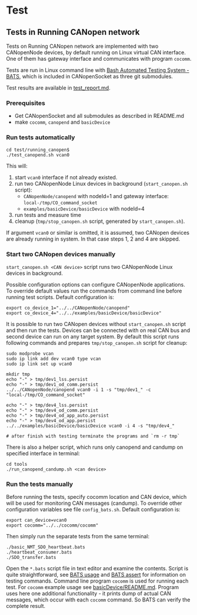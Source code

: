 Test
====

Tests in Running CANopen network
--------------------------------

Tests on Running CANopen network are implemented with two CANopenNode devices, by default running on Linux virtual CAN interface. One of them has gateway interface and communicates with program `cocomm`.

Tests are run in Linux command line with [Bash Automated Testing System - BATS](https://github.com/bats-core/bats-core), which is included in CANopenSocket as three git submodules.

Test results are available in [test_report.md](test_report.md).


### Prerequisites

 - Get CANopenSocket and all submodules as described in README.md
 - make `cocomm`, `canopend` and `basicDevice`


### Run tests automatically

    cd test/running_canopen$
    ./test_canopend.sh vcan0

This will:
1. start `vcan0` interface if not already existed.
2. run two CANopenNode Linux devices in background (`start_canopen.sh` script):
   - `CANopenNode/canopend` with nodeId=1 and gateway interface: `local-/tmp/CO_command_socket`
   - `examples/basicDevice/basicDevice` with nodeId=4
3. run tests and measure time
4. cleanup (`tmp/stop_canopen.sh` script, generated by `start_canopen.sh`).

If argument `vcan0` or similar is omitted, it is assumed, two CANopen devices are already running in system. In that case steps 1, 2 and 4 are skipped.


### Start two CANopen devices manually

`start_canopen.sh <CAN device>` script runs two CANopenNode Linux devices in background.

Possible configuration options can configure CANopenNode applications. To override default values run the commands from command line before running test scripts. Default configuration is:

    export co_device_1="../../CANopenNode/canopend"
    export co_device_4="../../examples/basicDevice/basicDevice"

It is possible to run two CANopen devices without `start_canopen.sh` script and then run the tests. Devices can be connected with on real CAN bus and second device can run on any target system. By default this script runs following commands and prepares `tmp/stop_canopen.sh` script for cleanup:

    sudo modprobe vcan
    sudo ip link add dev vcan0 type vcan
    sudo ip link set up vcan0

    mkdir tmp
    echo "-" > tmp/dev1_lss.persist
    echo "-" > tmp/dev1_od_comm.persist
    ../../CANopenNode/canopend vcan0 -i 1 -s "tmp/dev1_" -c "local-/tmp/CO_command_socket"

    echo "-" > tmp/dev4_lss.persist
    echo "-" > tmp/dev4_od_comm.persist
    echo "-" > tmp/dev4_od_app_auto.persist
    echo "-" > tmp/dev4_od_app.persist
    ../../examples/basicDevice/basicDevice vcan0 -i 4 -s "tmp/dev4_"

    # after finish with testing terminate the programs and `rm -r tmp`

There is also a helper script, which runs only canopend and candump on specified interface in terminal:

    cd tools
    ./run_canopend_candump.sh <can device>


### Run the tests manually

Before running the tests, specify cocomm location and CAN device, which will be used for monitoring CAN messages (candump). To override other configuration variables see file `config_bats.sh`. Default configuration is:

    export can_device=vcan0
    export cocomm="../../cocomm/cocomm"

Then simply run the separate tests from the same terminal:

    ./basic_NMT_SDO_heartbeat.bats
    ./heartbeat_consumer.bats
    ./SDO_transfer.bats

Open the `*.bats` script file in text editor and examine the contents. Script is quite straightforward, see [BATS usage](https://bats-core.readthedocs.io/en/latest/writing-tests.html) and [BATS assert](https://github.com/bats-core/bats-assert) for information on testing commands. Command line program `cocomm` is used for running each test. For `cocomm` example usage see [basicDevice/README.md](../examples/basicDevice/README.md). Program uses here one additional functionality - it prints dump of actual CAN messages, which occur with each `cocomm` command. So BATS can verify the complete result.
